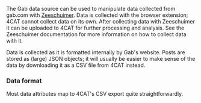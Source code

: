 The Gab data source can be used to manipulate data collected from gab.com with 
[Zeeschuimer](https://github.com/digitalmethodsinitiative/zeeschuimer). Data is collected with the browser extension; 
4CAT cannot collect data on its own. After collecting data with Zeeschuimer it can be uploaded to 4CAT for further
processing and analysis. See the Zeeschuimer documentation for more information on how to collect data with it.

Data is collected as it is formatted internally by Gab's website. Posts are stored as (large) JSON objects; it 
will usually be easier to make sense of the data by downloading it as a CSV file from 4CAT instead.

### Data format
Most data attributes map to 4CAT's CSV export quite straightforwardly.